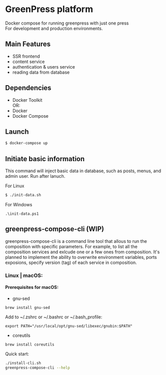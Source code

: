 # GreenPress platform

Docker compose for running greenpress with just one press<br>
For development and production environments. <br>

## Main Features
- SSR frontend
- content service
- authentication & users service
- reading data from database

## Dependencies
- Docker Toolkit<br>
OR:<br>
- Docker 
- Docker Compose

## Launch
```sh
$ docker-compose up
```

## Initiate basic information
This command will inject basic data in database, such as posts, menus, and admin user.
Run after lanuch.

For Linux

```sh
$ ./init-data.sh
```
For Windows
```
.\init-data.ps1
```

## greenpress-compose-cli (WIP)
greenpress-compose-cli is a command line tool that allous to run the composition with specific parameters.
For example, to list all the composition services and exlcude one or a few ones from composition.
It's planned to implement the ability to overwrite environment variables, ports exposions, specify version (tag) of each service in composition.

### Linux | macOS:
#### Prerequisites for macOS:
- gnu-sed
```
brew install gnu-sed
```
Add to ~/.zshrc or ~/.bashrc or ~/.bash_profile:
```
export PATH="/usr/local/opt/gnu-sed/libexec/gnubin:$PATH"
```
- coreutils
```
brew install coreutils
```

Quick start:
```bash
./install-cli.sh
greenpress-compose-cli --help
```
